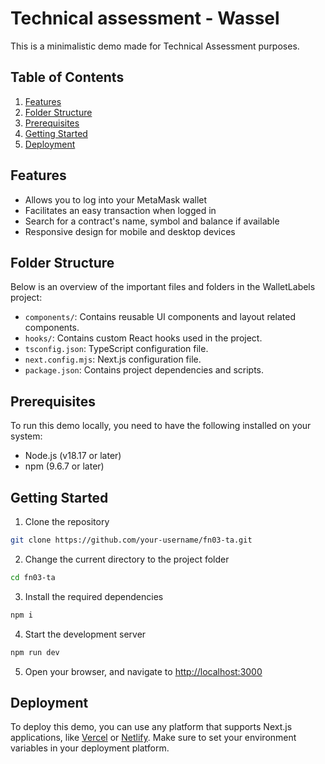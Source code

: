 # Technical assessment - Wassel
This is a minimalistic demo made for Technical Assessment purposes.


## Table of Contents

1. [Features](#features)
2. [Folder Structure](#folder-structure)
3. [Prerequisites](#prerequisites)
4. [Getting Started](#getting-started)
5. [Deployment](#deployment)

## Features
- Allows you to log into your MetaMask wallet
- Facilitates an easy transaction when logged in
- Search for a contract's name, symbol and balance if available
- Responsive design for mobile and desktop devices

## Folder Structure

Below is an overview of the important files and folders in the WalletLabels project:

- `components/`: Contains reusable UI components and layout related components.
- `hooks/`: Contains custom React hooks used in the project.
- `tsconfig.json`: TypeScript configuration file.
- `next.config.mjs`: Next.js configuration file.
- `package.json`: Contains project dependencies and scripts.

## Prerequisites

To run this demo locally, you need to have the following installed on your system:

- Node.js (v18.17 or later)
- npm (9.6.7 or later)

## Getting Started

1. Clone the repository

```bash
git clone https://github.com/your-username/fn03-ta.git
```

2. Change the current directory to the project folder

```bash
cd fn03-ta
```

3. Install the required dependencies

```bash
npm i
```

4. Start the development server

```bash
npm run dev
```

5. Open your browser, and navigate to [http://localhost:3000](http://localhost:3000)


## Deployment

To deploy this demo, you can use any platform that supports Next.js applications, like [Vercel](https://vercel.com) or [Netlify](https://netlify.com). Make sure to set your environment variables in your deployment platform.

